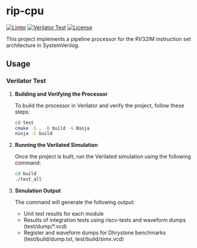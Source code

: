 # rip-cpu

[![Linter](https://github.com/Reservoir-In-Processor/rip-cpu/actions/workflows/linter.yaml/badge.svg)](https://github.com/Reservoir-In-Processor/rip-cpu/actions/workflows/linter.yaml)
[![Verilator Test](https://github.com/Reservoir-In-Processor/rip-cpu/actions/workflows/main.yaml/badge.svg)](https://github.com/Reservoir-In-Processor/rip-cpu/actions/workflows/main.yaml)
[![License](https://img.shields.io/badge/License-Apache_2.0-blue.svg)](https://opensource.org/licenses/Apache-2.0)

This project implements a pipeline processor for the RV32IM instruction set architecture in SystemVerilog.

## Usage

### Verilator Test

1. **Building and Verifying the Processor**
   
    To build the processor in Verilator and verify the project, follow these steps:

    ```bash
    cd test
    cmake -S . -B build -G Ninja
    ninja -C build
    ```

2. **Running the Verilated Simulation**
   
    Once the project is built, run the Verilated simulation using the following command:

    ```bash
    cd build
    ./test_all
    ```

3. **Simulation Output**
   
    The command will generate the following output:

    - Unit test results for each module
    - Results of integration tests using riscv-tests and waveform dumps (test/dump/*.vcd)
    - Register and waveform dumps for Dhrystone benchmarks (test/build/dump.txt, test/build/simx.vcd)
